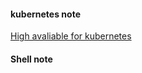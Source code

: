 #### kubernetes note

[High avaliable for kubernetes](https://github.com/kubernetes/kubeadm/blob/master/docs/ha-considerations.md#options-for-software-load-balancing "rely on kubeadm tool")

#### Shell note
